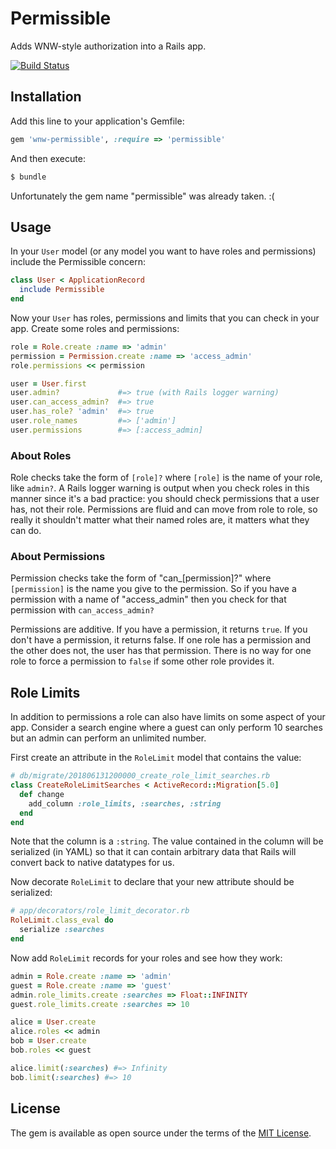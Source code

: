 # Permissible
Adds WNW-style authorization into a Rails app.

[![Build Status](https://semaphoreci.com/api/v1/workingnotworking/wnw-permissible/branches/master/badge.svg)](https://semaphoreci.com/workingnotworking/wnw-permissible)

## Installation
Add this line to your application's Gemfile:

```ruby
gem 'wnw-permissible', :require => 'permissible'
```

And then execute:
```bash
$ bundle
```

Unfortunately the gem name "permissible" was already taken. :(

## Usage
In your `User` model (or any model you want to have roles and permissions) include the Permissible concern:

```ruby
class User < ApplicationRecord
  include Permissible
end
```

Now your `User` has roles, permissions and limits that you can check in your app. Create some roles and permissions:

```ruby
role = Role.create :name => 'admin'
permission = Permission.create :name => 'access_admin'
role.permissions << permission
```

```ruby
user = User.first
user.admin?             #=> true (with Rails logger warning)
user.can_access_admin?  #=> true
user.has_role? 'admin'  #=> true
user.role_names         #=> ['admin']
user.permissions        #=> [:access_admin]
```

### About Roles

Role checks take the form of `[role]?` where `[role]` is the name of your role, like `admin?`. A Rails logger warning is output when you check roles in this manner since it's a bad practice: you should check permissions that a user has, not their role. Permissions are fluid and can move from role to role, so really it shouldn't matter what their named roles are, it matters what they can do.

### About Permissions

Permission checks take the form of "can_[permission]?" where `[permission]` is the name you give to the permission. So if you have a permission with a name of "access_admin" then you check for that permission with `can_access_admin?`

Permissions are additive. If you have a permission, it returns `true`. If you don't have a permission, it returns false. If one role has a permission and the other does not, the user has that permission. There is no way for one role to force a permission to `false` if some other role provides it.

## Role Limits

In addition to permissions a role can also have limits on some aspect of your app. Consider a search engine where a guest can only perform 10 searches but an admin can perform an unlimited number.

First create an attribute in the `RoleLimit` model that contains the value:

```ruby
# db/migrate/201806131200000_create_role_limit_searches.rb
class CreateRoleLimitSearches < ActiveRecord::Migration[5.0]
  def change
    add_column :role_limits, :searches, :string
  end
end
```

Note that the column is a `:string`. The value contained in the column will be serialized (in YAML) so that it can contain arbitrary data that Rails will convert back to native datatypes for us.

Now decorate `RoleLimit` to declare that your new attribute should be serialized:

```ruby
# app/decorators/role_limit_decorator.rb
RoleLimit.class_eval do
  serialize :searches
end
```

Now add `RoleLimit` records for your roles and see how they work:

```ruby
admin = Role.create :name => 'admin'
guest = Role.create :name => 'guest'
admin.role_limits.create :searches => Float::INFINITY
guest.role_limits.create :searches => 10

alice = User.create
alice.roles << admin
bob = User.create
bob.roles << guest

alice.limit(:searches) #=> Infinity
bob.limit(:searches) #=> 10
```

## License
The gem is available as open source under the terms of the [MIT License](https://opensource.org/licenses/MIT).
